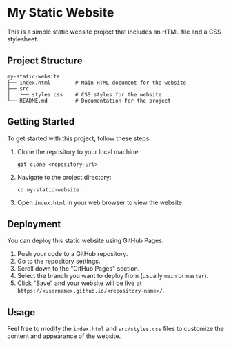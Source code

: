 # My Static Website

This is a simple static website project that includes an HTML file and a CSS stylesheet.

## Project Structure

```
my-static-website
├── index.html        # Main HTML document for the website
├── src
│   └── styles.css    # CSS styles for the website
└── README.md         # Documentation for the project
```

## Getting Started

To get started with this project, follow these steps:

1. Clone the repository to your local machine:
   ```
   git clone <repository-url>
   ```

2. Navigate to the project directory:
   ```
   cd my-static-website
   ```

3. Open `index.html` in your web browser to view the website.

## Deployment

You can deploy this static website using GitHub Pages:

1. Push your code to a GitHub repository.
2. Go to the repository settings.
3. Scroll down to the "GitHub Pages" section.
4. Select the branch you want to deploy from (usually `main` or `master`).
5. Click "Save" and your website will be live at `https://<username>.github.io/<repository-name>/`.

## Usage

Feel free to modify the `index.html` and `src/styles.css` files to customize the content and appearance of the website.